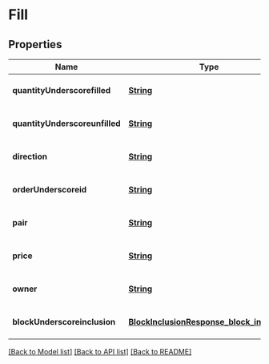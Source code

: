 # Fill

## Properties

| Name                           | Type                                                                                    | Description | Notes                       |
| ------------------------------ | --------------------------------------------------------------------------------------- | ----------- | --------------------------- |
| **quantityUnderscorefilled**   | [**String**](string.md)                                                                 |             | [optional][default to null] |
| **quantityUnderscoreunfilled** | [**String**](string.md)                                                                 |             | [optional][default to null] |
| **direction**                  | [**String**](string.md)                                                                 |             | [optional][default to null] |
| **orderUnderscoreid**          | [**String**](string.md)                                                                 |             | [optional][default to null] |
| **pair**                       | [**String**](string.md)                                                                 |             | [optional][default to null] |
| **price**                      | [**String**](string.md)                                                                 |             | [optional][default to null] |
| **owner**                      | [**String**](string.md)                                                                 |             | [optional][default to null] |
| **blockUnderscoreinclusion**   | [**BlockInclusionResponse_block_inclusion**](BlockInclusionResponse_block_inclusion.md) |             | [optional][default to null] |

[[Back to Model list]](../README.md#documentation-for-models) [[Back to API list]](../README.md#documentation-for-api-endpoints) [[Back to README]](../README.md)
